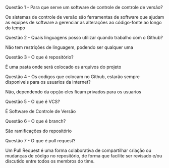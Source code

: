 Questão 1 - Para que serve um software de controle de controle de versão?

Os sistemas de controle de versão são ferramentas de software que ajudam 
as equipes de software a gerenciar as alterações ao código-fonte ao longo do tempo

Questão 2 - Quais linguagens posso utilizar quando trabalho com o Github?

Não tem restrições de linguagem, podendo ser qualquer uma

Questão 3 - O que é repositório?

É uma pasta onde será colocado os arquivos do projeto

Questão 4 - Os codigos que colocam no Github, estarão sempre disponiveis para os usuarios da internet?

Não, dependendo da opção eles ficam privados para os usuarios

Questão 5 - O que é VCS?

É Software de Controle de Versão

Questão 6 - O que é branch?

São ramificações do repositório

Questão 7 - O que é pull request?

Um Pull Request é uma forma colaborativa de compartilhar criação ou mudanças de código
no repositório, de forma que facilite ser revisado e/ou discutido entre todos os membros do time.



